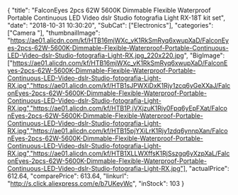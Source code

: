 {
	"title": "FalconEyes 2pcs 62W 5600K Dimmable Flexible Waterproof Portable Continuous LED Video dslr Studio fotografia Light RX-18T kit set",
	"date": "2018-10-31 10:30:20",
	"SubCat": ["Electronics"],
	"categories": ["Camera "],
	"thumbnailImage": "https://ae01.alicdn.com/kf/HTB16mjWXc_vK1RkSmRyq6xwupXaD/FalconEyes-2pcs-62W-5600K-Dimmable-Flexible-Waterproof-Portable-Continuous-LED-Video-dslr-Studio-fotografia-Light-RX.jpg_220x220.jpg",
	"BigImage": ["https://ae01.alicdn.com/kf/HTB16mjWXc_vK1RkSmRyq6xwupXaD/FalconEyes-2pcs-62W-5600K-Dimmable-Flexible-Waterproof-Portable-Continuous-LED-Video-dslr-Studio-fotografia-Light-RX.jpg","https://ae01.alicdn.com/kf/HTB1sJPWXiDxK1Rjy1zcq6yGeXXaJ/FalconEyes-2pcs-62W-5600K-Dimmable-Flexible-Waterproof-Portable-Continuous-LED-Video-dslr-Studio-fotografia-Light-RX.jpg","https://ae01.alicdn.com/kf/HTB1P.jVXjzuK1Rjy0Fpq6yEpFXat/FalconEyes-2pcs-62W-5600K-Dimmable-Flexible-Waterproof-Portable-Continuous-LED-Video-dslr-Studio-fotografia-Light-RX.jpg","https://ae01.alicdn.com/kf/HTB15pjYXiLrK1Rjy1zdq6ynnpXan/FalconEyes-2pcs-62W-5600K-Dimmable-Flexible-Waterproof-Portable-Continuous-LED-Video-dslr-Studio-fotografia-Light-RX.jpg","https://ae01.alicdn.com/kf/HTB1XLLWXffsK1RjSszgq6yXzpXaL/FalconEyes-2pcs-62W-5600K-Dimmable-Flexible-Waterproof-Portable-Continuous-LED-Video-dslr-Studio-fotografia-Light-RX.jpg"],
	"actualPrice": 612.64,
	"comparePrice": 613.64,
	"linkurl": "http://s.click.aliexpress.com/e/b7UKeyWc",
	"inStock": 103
}
